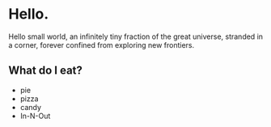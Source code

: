 # Hello.
Hello small world, an infinitely tiny fraction of the great universe, stranded in a corner, forever confined from exploring new frontiers.

## What do I eat?
* pie
* pizza
* candy
* In-N-Out

